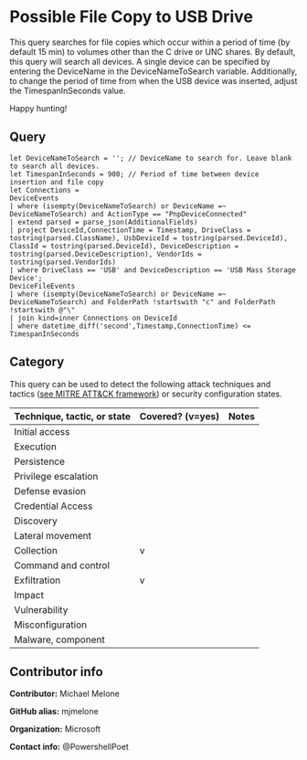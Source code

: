 # Possible File Copy to USB Drive

This query searches for file copies which occur within a period of time (by default 15 min) to volumes other than the C drive or UNC shares. By default, this query will
search all devices. A single device can be specified by entering the DeviceName in the DeviceNameToSearch variable. Additionally, to change the period of time from when
the USB device was inserted, adjust the TimespanInSeconds value.

Happy hunting!

## Query

```
let DeviceNameToSearch = ''; // DeviceName to search for. Leave blank to search all devices.
let TimespanInSeconds = 900; // Period of time between device insertion and file copy
let Connections =
DeviceEvents
| where (isempty(DeviceNameToSearch) or DeviceName =~ DeviceNameToSearch) and ActionType == "PnpDeviceConnected"
| extend parsed = parse_json(AdditionalFields)
| project DeviceId,ConnectionTime = Timestamp, DriveClass = tostring(parsed.ClassName), UsbDeviceId = tostring(parsed.DeviceId), ClassId = tostring(parsed.DeviceId), DeviceDescription = tostring(parsed.DeviceDescription), VendorIds = tostring(parsed.VendorIds)
| where DriveClass == 'USB' and DeviceDescription == 'USB Mass Storage Device';
DeviceFileEvents
| where (isempty(DeviceNameToSearch) or DeviceName =~ DeviceNameToSearch) and FolderPath !startswith "c" and FolderPath !startswith @"\"
| join kind=inner Connections on DeviceId
| where datetime_diff('second',Timestamp,ConnectionTime) <= TimespanInSeconds
```

## Category

This query can be used to detect the following attack techniques and tactics ([see MITRE ATT&CK framework](https://attack.mitre.org/)) or security configuration states.

| Technique, tactic, or state | Covered? (v=yes) | Notes |
|------------------------|----------|-------|
| Initial access |  |  |
| Execution |  |  |
| Persistence |  |  | 
| Privilege escalation |  |  |
| Defense evasion |  |  | 
| Credential Access |  |  | 
| Discovery |  |  | 
| Lateral movement |  |  | 
| Collection | v |  | 
| Command and control |  |  | 
| Exfiltration | v |  | 
| Impact |  |  |
| Vulnerability |  |  |
| Misconfiguration |  |  |
| Malware, component |  |  |


## Contributor info

**Contributor:** Michael Melone

**GitHub alias:** mjmelone

**Organization:** Microsoft

**Contact info:** @PowershellPoet
